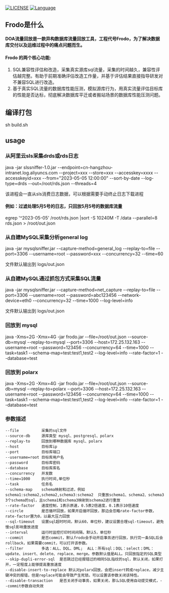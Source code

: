 [![LICENSE](https://img.shields.io/badge/License-Apache%202.0-green.svg)](https://github.com/ApsaraDB/galaxysql/blob/main/LICENSE)
[![Language](https://img.shields.io/badge/Language-Java-blue.svg)](https://www.java.com/)

## Frodo是什么
#### DOA流量回放是一款异构数据库流量回放工具，工程代号Frodo，为了解决数据库交付以及运维过程中的痛点问题而生。

#### Frodo 的两个核心功能:
1. SQL兼容性评估和改造，采集真实源库sql流量，采集的时间越久，兼容性评估越完整。有助于前期准确评估改造工作量，并基于评估结果直接指导研发对不兼容SQL进行改造。
2. 基于真实SQL流量的数据库性能压测，模拟源库行为，用真实流量评估目标库的性能是否达标，彻底解决数据库平迁或者搬站场景的数据库性能压测问题。


## 编译打包
sh build.sh

## usage
### 从阿里云sls采集drds或rds日志
java -jar slssniffer-1.0.jar --endpoint=cn-hangzhou-intranet.log.aliyuncs.com --project=xxx  --store=xxx --accesskey=xxxx --accesskeyid=xxx  --from="2023-05-05 12:00:00" --sort-by-date --log-type=drds --out=/root/rds.json --threads=4

该进程会一直从sls消费日志数据，可以根据需要手动终止日志下载进程

#### 例如：过滤处理5月5号的日志，只回放5月5号的数据库流量
egrep '^2023-05-05'  /root/rds.json |sort -S 10240M -T /data --parallel=8 rds.json  > /root/out.json

### 从自建MySQL采集分析general log
java  -jar mysqlsniffer.jar --capture-method=general_log  --replay-to=file --port=3306 --username=root --password=xxx  --concurrency=32 --time=60

文件默认输出到 logs/out.json

### 从自建MySQL通过抓包方式采集SQL流量
java  -jar mysqlsniffer.jar --capture-method=net_capture   --replay-to=file --port=3306 --username=root --password=abc123456 --network-device=eth0  --concurrency=32  --time=1000 --log-level=info

文件默认输出到 logs/out.json

### 回放到 mysql
java -Xms=2G -Xmx=4G -jar frodo.jar --file=/root/out.json --source-db=mysql --replay-to=mysql --port=3306 --host=172.25.132.163 --username=root --password=123456 --concurrency=64 --time=1000 --task=task1 --schema-map=test:test1,test2 --log-level=info --rate-factor=1 --database=test

### 回放到 polarx
java -Xms=2G -Xmx=4G -jar frodo.jar --file=/root/out.json --source-db=mysql --replay-to=polarx --port=3306 --host=172.25.132.163 --username=root --password=123456 --concurrency=64 --time=1000 --task=task1 --schema-map=test:test1,test2 --log-level=info --rate-factor=1 --database=test

### 参数描述
```
--file          采集的sql文件
--source-db     源库类型 mysql、postgresql、polarx
--replay-to     回放到哪种数据库 mysql、polarx
--host          目标库ip
--port          目标库端口
--username=root 目标库用户名
--password      目标库密码
--database      目标库库名
--concurrency   并发数
--time=1000     执行时间,单位秒
--task          任务名
--schema-map    schema映射和过滤，例如schema1:schema2,schema2,schema3:schema2  只重放schema1、schema2、schema3 3个schema的sql，且schema1和schema3映射到schema2进行重放
--rate-factor   速度控制，1表示原速，0.5表2倍速度，0.1表示10倍速度
--circle        是否循环回放，如果开启循环回放，那边会忽略rate-factor参数，rate-factor置为0，以最大压力回放
--sql-timeout   设置sql超时时间，默认60，单位秒，建议设置合理sql-timeout，避免慢sql影响重放进度
--interval      运行时监控打印时间间隔，默认5，单位秒
--commit	    是否commit，默认frodo会手动开启事务进行回放，执行完一条SQL后会rollback，如果需要commit，可以打开该参数。
--filter        多选：ALL、DQL、DML;  ALL：所有sql；DQL：select；DML：update、insert、delete、replace、merge。参数默认值是ALL。只回放指定的SQL类型
--skip-dupli-error-sql  是否跳过已经报错过的相同SQL指纹的sql，默认关闭，如果打开，一定程度上能够提高重放速度
--disable-insert-to-replace 默认对polarx回放，会把insert转成replace，减少主键冲突的报错，但是replace可能会导致产生死锁。可以设置该参数关闭该特性。
--disable-transaction   是否关闭手动事务，如果关闭，那么SQL使用自动提交模式，--commit参数自动失效

```
